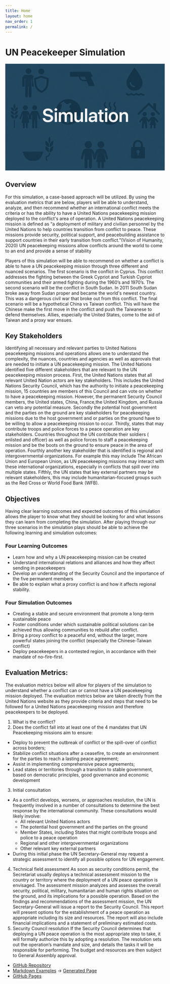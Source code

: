 ```yaml
---
title: Home
layout: home
nav_order: 1
permalink: /
---
```


# UN Peacekeeper Simulation

![Placeholder](assets/images/placeholder.png)

## Overview

For this simulation, a case-based approach will be utilized. By using the evaluation metrics that are below, players will be able to understand, analyze, and then recommend whether an international conflict meets the criteria or has the ability to have a United Nations peacekeeping mission deployed to the conflict's area of operation. A United Nations peacekeeping mission is defined as “a deployment of military and civilian personnel by the United Nations to help countries transition from conflict to peace. These missions provide security, political support, and peacebuilding assistance to support countries in their early transition from conflict.”(Vision of Humanity, 2020) UN peacekeeping missions  allow conflicts around the world to come to an end and provide a sense of stability 

Players of this simulation will be able to recommend on whether a conflict is able to have a UN peacekeeping mission through three different and nuanced scenarios. The first scenario is the conflict in Cyprus. This conflict addresses the fighting between the Greek Cypriot and Turkish Cypriot communities and their armed fighting during the 1960’s and 1970’s. The second scenario will be the conflict in South Sudan. In 2011 South Sudan broke away from Sudan proper and became the world's newest country. This was a dangerous civil war that broke out from this conflict. The final scenario will be a hypothetical China vs Taiwan conflict. This will have the Chinese make the first move in the conflict and push the Taiwanese to defend themselves. Allies, especially the United States, come to the aid of Taiwan and a proxy war ensues. 

## Key Stakeholders 

Identifying all necessary and relevant parties to United Nations peacekeeping missions and operations allows one to understand the complexity, the nuances, countries and agencies as well as approvals that are needed to initiate a UN peacekeeping mission. The United Nations identified five different stakeholders that are relevant to the UN peacekeeping mission process. First, the United Nations states that all relevant United Nation actors are key stakeholders. This includes the United Nations Security Council, which has the authority to initiate a peacekeeping mission, 15 countries are members of this Council and can vote on whether to have a peacekeeping mission. However, the permanent Security Council members, the United states, China, France,the  United Kingdom, and Russia can veto any potential measure. Secondly the potential host government and the parties on the ground are key stakeholders for peacekeeping missions due to the host government and or parties on the ground have to be willing to allow a peacekeeping mission to occur. Thirdly, states that may contribute troops and police forces to a peace operation are key stakeholders. Countries throughout the UN contribute their soldiers ( enlisted and officer) as well as police forces to staff a peacekeeping mission and be the boots on the ground to ensure peace in the area of operation. Fourthly another key stakeholder that is identified is regional and intergovernmental organizations. For example this may include The African Union and European Union, as UN peacekeeping missions may interact with these international organizations, especially in conflicts that spill over into multiple states. Fifthly, the UN states that key external partners may be relevant stakeholders, this may include humanitarian-focused groups such as the Red Cross or World Food Bank (WFB). 

## Objectives

Having clear learning outcomes and expected outcomes of this simulation allows the player to know what they should be looking for and what lessons they can learn from completing the simulation. After playing through our three scenarios in the simulation plays should be able to achieve the following learning and simulation outcomes: 

### Four Learning Outcomes 

- Learn how and why a UN peacekeeping mission can be created 
- Understand international relations and alliances and how they affect sending in peacekeepers 
- Develop an understanding of the Security Council and the importance of the five permanent members
- Be able to explain what a proxy conflict is and how it affects regional stability. 


### Four Simulation Outcomes 
- Creating a stable and secure environment that promote a long-term sustainable peace
- Foster conditions under which sustainable political solutions can be achieved thus allowing communities to rebuild after conflict.  
- Bring a proxy conflict to a peaceful end, without the larger, more powerful states joining the conflict (especially the Chinese-Taiwan conflict) 
- Deploy peacekeepers in a contested region, in accordance with their mandate of no-fire-first. 

## Evaluation Metrics: 

The evaluation metrics below will allow for players of the simulation to understand whether a conflict can or cannot have a UN peacekeeping mission deployed. The evaluation metrics below are taken directly from the United Nations website as they provide criteria and steps that need to be followed for a United Nations peacekeeping mission and therefore peacekeepers to be deployed. 
1. What is the conflict? 
2. Does the conflict fall into at least one of the 4 mandates that UN Peacekeeping missions aim to ensure: 
  - Deploy to prevent the outbreak of conflict or the spill-over of conflict across borders;
  - Stabilize conflict situations after a ceasefire, to create an environment for the parties to reach a lasting peace agreement;
  - Assist in implementing comprehensive peace agreements;
  - Lead states or territories through a transition to stable government, based on democratic principles, good governance and economic development
3. Initial consultation
  - As a conflict develops, worsens, or approaches resolution, the UN is frequently involved in a number of consultations to determine the best response by the international community. These consultations would likely involve: 
    - All relevant United Nations actors
    - The potential host government and the parties on the ground
    - Member States, including States that might contribute troops and police to a peace operation
    - Regional and other intergovernmental organizations
    - Other relevant key external partners
  - During this initial phase the UN Secretary-General may request a strategic assessment to identify all possible options for UN engagement.
4. Technical field assessment
As soon as security conditions permit, the Secretariat usually deploys a technical assessment mission to the country or territory where the deployment of a UN peace operation is envisaged. The assessment mission analyzes and assesses the overall security, political, military, humanitarian and human rights situation on the ground, and its implications for a possible operation. Based on the findings and recommendations of the assessment mission, the UN Secretary-General will issue a report to the Security Council. This report will present options for the establishment of a peace operation as appropriate including its size and resources. The report will also include financial implications and a statement of preliminary estimated costs.
5. Security Council resolution
If the Security Council determines that deploying a UN peace operation is the most appropriate step to take, it will formally authorize this by adopting a resolution. The resolution sets out the operation’s mandate and size, and details the tasks it will be responsible for performing. The budget and resources are then subject to General Assembly approval.


- [GitHub Repository](https://github.com/future-of-security/simulation-template)
- [Markdown Examples](https://github.com/just-the-docs/just-the-docs/blob/main/docs/index-test.md) -> [Generated Page](https://just-the-docs.com/docs/index-test/)
- [GitHub Pages](https://pages.github.com/)
